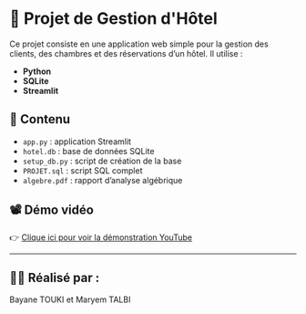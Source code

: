 # 🏨 Projet de Gestion d'Hôtel

Ce projet consiste en une application web simple pour la gestion des clients, des chambres et des réservations d’un hôtel. Il utilise :

- **Python**
- **SQLite**
- **Streamlit**

## 📁 Contenu

- `app.py` : application Streamlit
- `hotel.db` : base de données SQLite
- `setup_db.py` : script de création de la base
- `PROJET.sql` : script SQL complet
- `algebre.pdf` : rapport d’analyse algébrique

## 📽️ Démo vidéo

👉 [Clique ici pour voir la démonstration YouTube](https://youtu.be/fwf1gbUGpuc)

---

## 👩‍💻 Réalisé par :
Bayane TOUKI et Maryem TALBI
